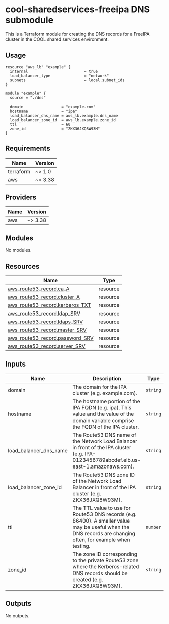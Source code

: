 # cool-sharedservices-freeipa DNS submodule #

This is a Terraform module for creating the DNS records for a FreeIPA
cluster in the COOL shared services environment.

## Usage ##

```hcl
resource "aws_lb" "example" {
  internal                         = true
  load_balancer_type               = "network"
  subnets                          = local.subnet_ids
}

module "example" {
  source = "./dns"

  domain                 = "example.com"
  hostname               = "ipa"
  load_balancer_dns_name = aws_lb.example.dns_name
  load_balancer_zone_id  = aws_lb.example.zone_id
  ttl                    = 60
  zone_id                = "ZKX36JXQ8W93M"
}
```

## Requirements ##

| Name | Version |
|------|---------|
| terraform | ~> 1.0 |
| aws | ~> 3.38 |

## Providers ##

| Name | Version |
|------|---------|
| aws | ~> 3.38 |

## Modules ##

No modules.

## Resources ##

| Name | Type |
|------|------|
| [aws_route53_record.ca_A](https://registry.terraform.io/providers/hashicorp/aws/latest/docs/resources/route53_record) | resource |
| [aws_route53_record.cluster_A](https://registry.terraform.io/providers/hashicorp/aws/latest/docs/resources/route53_record) | resource |
| [aws_route53_record.kerberos_TXT](https://registry.terraform.io/providers/hashicorp/aws/latest/docs/resources/route53_record) | resource |
| [aws_route53_record.ldap_SRV](https://registry.terraform.io/providers/hashicorp/aws/latest/docs/resources/route53_record) | resource |
| [aws_route53_record.ldaps_SRV](https://registry.terraform.io/providers/hashicorp/aws/latest/docs/resources/route53_record) | resource |
| [aws_route53_record.master_SRV](https://registry.terraform.io/providers/hashicorp/aws/latest/docs/resources/route53_record) | resource |
| [aws_route53_record.password_SRV](https://registry.terraform.io/providers/hashicorp/aws/latest/docs/resources/route53_record) | resource |
| [aws_route53_record.server_SRV](https://registry.terraform.io/providers/hashicorp/aws/latest/docs/resources/route53_record) | resource |

## Inputs ##

| Name | Description | Type | Default | Required |
|------|-------------|------|---------|:--------:|
| domain | The domain for the IPA cluster (e.g. example.com). | `string` | n/a | yes |
| hostname | The hostname portion of the IPA FQDN (e.g. ipa).  This value and the value of the domain variable comprise the FQDN of the IPA cluster. | `string` | n/a | yes |
| load\_balancer\_dns\_name | The Route53 DNS name of the Network Load Balancer in front of the IPA cluster (e.g. IPA-0123456789abcdef.elb.us-east-1.amazonaws.com). | `string` | n/a | yes |
| load\_balancer\_zone\_id | The Route53 DNS zone ID of the Network Load Balancer in front of the IPA cluster (e.g. ZKX36JXQ8W93M). | `string` | n/a | yes |
| ttl | The TTL value to use for Route53 DNS records (e.g. 86400).  A smaller value may be useful when the DNS records are changing often, for example when testing. | `number` | `60` | no |
| zone\_id | The zone ID corresponding to the private Route53 zone where the Kerberos-related DNS records should be created (e.g. ZKX36JXQ8W93M). | `string` | n/a | yes |

## Outputs ##

No outputs.
